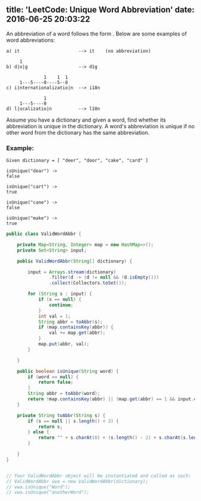 title: 'LeetCode: Unique Word Abbreviation'
date: 2016-06-25 20:03:22
---

An abbreviation of a word follows the form <first letter><number><last letter>. Below are some examples of word abbreviations:
```
a) it                      --> it    (no abbreviation)

     1
b) d|o|g                   --> d1g

              1    1  1
     1---5----0----5--8
c) i|nternationalizatio|n  --> i18n

              1
     1---5----0
d) l|ocalizatio|n          --> l10n
```
Assume you have a dictionary and given a word, find whether its abbreviation is unique in the dictionary. A word's abbreviation is unique if no other word from the dictionary has the same abbreviation.

### Example:
```
Given dictionary = [ "deer", "door", "cake", "card" ]

isUnique("dear") -> 
false

isUnique("cart") -> 
true

isUnique("cane") -> 
false

isUnique("make") -> 
true
```

```java
public class ValidWordAbbr {

    private Map<String, Integer> map = new HashMap<>();
    private Set<String> input;

    public ValidWordAbbr(String[] dictionary) {

        input = Arrays.stream(dictionary)
                .filter(d -> (d != null && !d.isEmpty()))
                .collect(Collectors.toSet());

        for (String s : input) {
            if (s == null) {
                continue;
            }
            int val = 1;
            String abbr = toAbbr(s);
            if (map.containsKey(abbr)) {
                val += map.get(abbr);
            }
            map.put(abbr, val);
        }

    }

    public boolean isUnique(String word) {
        if (word == null) {
            return false;
        }
        String abbr = toAbbr(word);
        return !map.containsKey(abbr) || (map.get(abbr) == 1 && input.contains(word));
    }

    private String toAbbr(String s) {
        if (s == null || s.length() < 3) {
            return s;
        } else {
            return "" + s.charAt(0) + (s.length() - 2) + s.charAt(s.length() - 1);
        }

    }
}


// Your ValidWordAbbr object will be instantiated and called as such:
// ValidWordAbbr vwa = new ValidWordAbbr(dictionary);
// vwa.isUnique("Word");
// vwa.isUnique("anotherWord");
```